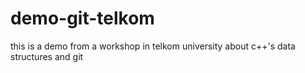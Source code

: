 # demo-git-telkom
this is a demo from a workshop in telkom university about c++'s data structures and git

